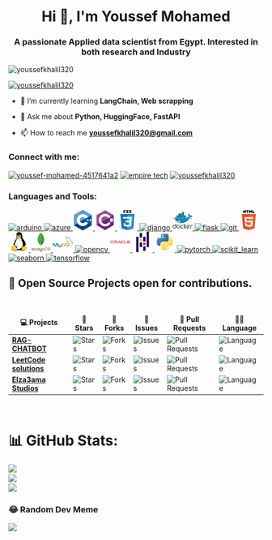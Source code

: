 <h1 align="center">Hi 👋, I'm Youssef Mohamed</h1>
<h3 align="center">A passionate Applied data scientist from Egypt. Interested in both research and Industry</h3>

<p align="left"> <img src="https://komarev.com/ghpvc/?username=youssefkhalil320&label=Profile%20views&color=0e75b6&style=flat" alt="youssefkhalil320" /> </p>

<p align="left"> <a href="https://github.com/ryo-ma/github-profile-trophy"><img src="https://github-profile-trophy.vercel.app/?username=youssefkhalil320" alt="youssefkhalil320" /></a> </p>

- 🌱 I’m currently learning **LangChain, Web scrapping**

- 💬 Ask me about **Python, HuggingFace, FastAPI**

- 📫 How to reach me **youssefkhalil320@gmail.com**

<h3 align="left">Connect with me:</h3>
<p align="left">
<a href="https://linkedin.com/in/youssef-mohamed-4517641a2" target="blank"><img align="center" src="https://raw.githubusercontent.com/rahuldkjain/github-profile-readme-generator/master/src/images/icons/Social/linked-in-alt.svg" alt="youssef-mohamed-4517641a2" height="30" width="40" /></a>
<a href="https://www.youtube.com/@empiretech608" target="blank"><img align="center" src="https://raw.githubusercontent.com/rahuldkjain/github-profile-readme-generator/master/src/images/icons/Social/youtube.svg" alt="empire tech" height="30" width="40" /></a>
<a href="https://www.leetcode.com/youssefkhalil320" target="blank"><img align="center" src="https://raw.githubusercontent.com/rahuldkjain/github-profile-readme-generator/master/src/images/icons/Social/leet-code.svg" alt="youssefkhalil320" height="30" width="40" /></a>
</p>

<h3 align="left">Languages and Tools:</h3>
<p align="left"> <a href="https://www.arduino.cc/" target="_blank" rel="noreferrer"> <img src="https://cdn.worldvectorlogo.com/logos/arduino-1.svg" alt="arduino" width="40" height="40"/> </a> <a href="https://azure.microsoft.com/en-in/" target="_blank" rel="noreferrer"> <img src="https://www.vectorlogo.zone/logos/microsoft_azure/microsoft_azure-icon.svg" alt="azure" width="40" height="40"/> </a> <a href="https://www.w3schools.com/cpp/" target="_blank" rel="noreferrer"> <img src="https://raw.githubusercontent.com/devicons/devicon/master/icons/cplusplus/cplusplus-original.svg" alt="cplusplus" width="40" height="40"/> </a> <a href="https://www.w3schools.com/cs/" target="_blank" rel="noreferrer"> <img src="https://raw.githubusercontent.com/devicons/devicon/master/icons/csharp/csharp-original.svg" alt="csharp" width="40" height="40"/> </a> <a href="https://www.w3schools.com/css/" target="_blank" rel="noreferrer"> <img src="https://raw.githubusercontent.com/devicons/devicon/master/icons/css3/css3-original-wordmark.svg" alt="css3" width="40" height="40"/> </a> <a href="https://www.djangoproject.com/" target="_blank" rel="noreferrer"> <img src="https://cdn.worldvectorlogo.com/logos/django.svg" alt="django" width="40" height="40"/> </a> <a href="https://www.docker.com/" target="_blank" rel="noreferrer"> <img src="https://raw.githubusercontent.com/devicons/devicon/master/icons/docker/docker-original-wordmark.svg" alt="docker" width="40" height="40"/> </a> <a href="https://flask.palletsprojects.com/" target="_blank" rel="noreferrer"> <img src="https://www.vectorlogo.zone/logos/pocoo_flask/pocoo_flask-icon.svg" alt="flask" width="40" height="40"/> </a> <a href="https://git-scm.com/" target="_blank" rel="noreferrer"> <img src="https://www.vectorlogo.zone/logos/git-scm/git-scm-icon.svg" alt="git" width="40" height="40"/> </a> <a href="https://www.w3.org/html/" target="_blank" rel="noreferrer"> <img src="https://raw.githubusercontent.com/devicons/devicon/master/icons/html5/html5-original-wordmark.svg" alt="html5" width="40" height="40"/> </a> <a href="https://www.linux.org/" target="_blank" rel="noreferrer"> <img src="https://raw.githubusercontent.com/devicons/devicon/master/icons/linux/linux-original.svg" alt="linux" width="40" height="40"/> </a> <a href="https://www.mongodb.com/" target="_blank" rel="noreferrer"> <img src="https://raw.githubusercontent.com/devicons/devicon/master/icons/mongodb/mongodb-original-wordmark.svg" alt="mongodb" width="40" height="40"/> </a> <a href="https://www.mysql.com/" target="_blank" rel="noreferrer"> <img src="https://raw.githubusercontent.com/devicons/devicon/master/icons/mysql/mysql-original-wordmark.svg" alt="mysql" width="40" height="40"/> </a> <a href="https://opencv.org/" target="_blank" rel="noreferrer"> <img src="https://www.vectorlogo.zone/logos/opencv/opencv-icon.svg" alt="opencv" width="40" height="40"/> </a> <a href="https://www.oracle.com/" target="_blank" rel="noreferrer"> <img src="https://raw.githubusercontent.com/devicons/devicon/master/icons/oracle/oracle-original.svg" alt="oracle" width="40" height="40"/> </a> <a href="https://pandas.pydata.org/" target="_blank" rel="noreferrer"> <img src="https://raw.githubusercontent.com/devicons/devicon/2ae2a900d2f041da66e950e4d48052658d850630/icons/pandas/pandas-original.svg" alt="pandas" width="40" height="40"/> </a> <a href="https://www.python.org" target="_blank" rel="noreferrer"> <img src="https://raw.githubusercontent.com/devicons/devicon/master/icons/python/python-original.svg" alt="python" width="40" height="40"/> </a> <a href="https://pytorch.org/" target="_blank" rel="noreferrer"> <img src="https://www.vectorlogo.zone/logos/pytorch/pytorch-icon.svg" alt="pytorch" width="40" height="40"/> </a> <a href="https://scikit-learn.org/" target="_blank" rel="noreferrer"> <img src="https://upload.wikimedia.org/wikipedia/commons/0/05/Scikit_learn_logo_small.svg" alt="scikit_learn" width="40" height="40"/> </a> <a href="https://seaborn.pydata.org/" target="_blank" rel="noreferrer"> <img src="https://seaborn.pydata.org/_images/logo-mark-lightbg.svg" alt="seaborn" width="40" height="40"/> </a> <a href="https://www.tensorflow.org" target="_blank" rel="noreferrer"> <img src="https://www.vectorlogo.zone/logos/tensorflow/tensorflow-icon.svg" alt="tensorflow" width="40" height="40"/> </a> </p>

<summary><h2><b>🥇 Open Source Projects open for contributions.</b></h2></summary>


  <br />
  <table>
    <thead align="center">
      <tr border: none;>
        <td><b>💻 Projects</b></td>
        <td><b>🌟 Stars</b></td>
        <td><b>🍴 Forks</b></td>
        <td><b>🐛 Issues</b></td>
        <td><b>🔔 Pull Requests</b></td>
        <td><b>👨‍💻 Language</b></td>
      </tr>
    </thead>
    <tbody>
      <tr>
	      <td><a href="https://github.com/youssefkhalil320/RAG-CHATBOT"><b>RAG-CHATBOT</b></a></td>
        <td><img alt="Stars" src="https://img.shields.io/github/stars/youssefkhalil320/RAG-CHATBOT?style=flat-square&labelColor=343b41"/></td>
        <td><img alt="Forks" src="https://img.shields.io/github/forks/youssefkhalil320/RAG-CHATBOT?style=flat-square&labelColor=343b41"/></td>
        <td><img alt="Issues" src="https://img.shields.io/github/issues/youssefkhalil320/RAG-CHATBOT?style=flat-square"/></td>
        <td><img alt="Pull Requests" src="https://img.shields.io/github/issues-pr/youssefkhalil320/RAG-CHATBOT?style=flat-square"/></td>
        <td><img alt="Language" src="https://img.shields.io/github/languages/top/youssefkhalil320/RAG-CHATBOT?label=Python&style=flat-square"/></td>
      </tr>
      <tr>
	      <td><a href="https://github.com/youssefkhalil320/leetcode_solutions"><b>LeetCode solutions</b></a></td>
        <td><img alt="Stars" src="https://img.shields.io/github/stars/youssefkhalil320/leetcode_solutions?style=flat-square&labelColor=343b41"/></td>
        <td><img alt="Forks" src="https://img.shields.io/github/forks/youssefkhalil320/leetcode_solutions?style=flat-square&labelColor=343b41"/></td>
        <td><img alt="Issues" src="https://img.shields.io/github/issues/youssefkhalil320/leetcode_solutions?style=flat-square"/></td>
        <td><img alt="Pull Requests" src="https://img.shields.io/github/issues-pr/youssefkhalil320/leetcode_solutions?style=flat-square"/></td>
        <td><img alt="Language" src="https://img.shields.io/github/languages/top/youssefkhalil320/leetcode_solutions?style=flat-square"/></td>
      </tr>
      <tr>
	      <td><a href="https://github.com/youssefkhalil320/Elza3ama_studios_image_processing"><b>Elza3ama Studios</b></a></td>
        <td><img alt="Stars" src="https://img.shields.io/github/stars/youssefkhalil320/Elza3ama_studios_image_processing?style=flat-square&labelColor=343b41"/></td>
        <td><img alt="Forks" src="https://img.shields.io/github/forks/youssefkhalil320/Elza3ama_studios_image_processing?style=flat-square&labelColor=343b41"/></td>
        <td><img alt="Issues" src="https://img.shields.io/github/issues/youssefkhalil320/Elza3ama_studios_image_processing?style=flat-square"/></td>
        <td><img alt="Pull Requests" src="https://img.shields.io/github/issues-pr/youssefkhalil320/Elza3ama_studios_image_processing?style=flat-square"/></td>
        <td><img alt="Language" src="https://img.shields.io/github/languages/top/youssefkhalil320/Elza3ama_studios_image_processing?style=flat-square"/></td> 
      </tr>
    </tbody>
  </table>

<br/>  

# 📊 GitHub Stats:
![](https://github-readme-stats.vercel.app/api?username=youssefkhalil320&theme=dark&hide_border=false&include_all_commits=false&count_private=false)<br/>
![](https://github-readme-streak-stats.herokuapp.com/?user=youssefkhalil320&theme=dark&hide_border=false)<br/>
![](https://github-readme-stats.vercel.app/api/top-langs/?username=youssefkhalil320&theme=dark&hide_border=false&include_all_commits=false&count_private=false&layout=compact)



### 😂 Random Dev Meme
<img src='https://memer-new.vercel.app/' style="height: 400px;"/>
